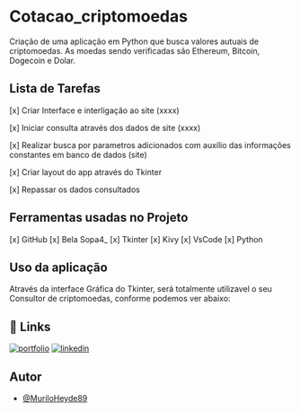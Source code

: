 # Cotacao_criptomoedas

Criação de uma aplicação em Python que busca valores autuais de criptomoedas. As moedas sendo verificadas são Ethereum, Bitcoin, Dogecoin e Dolar.


## Lista de Tarefas

[x] Criar Interface e interligação ao site (xxxx)

[x] Iniciar consulta através dos dados de site (xxxx) 

[x] Realizar busca por parametros adicionados com auxílio das informações constantes em banco de dados (site) 

[x] Criar layout do app através do Tkinter

[x] Repassar os dados consultados


## Ferramentas usadas no Projeto

[x] GitHub
[x] Bela Sopa4_
[x] Tkinter
[x] Kivy
[x] VsCode
[x] Python


## Uso da aplicação

Através da interface Gráfica do Tkinter, será totalmente utilizavel o seu Consultor de criptomoedas, conforme podemos ver abaixo:






## 🔗 Links
[![portfolio](https://img.shields.io/badge/my_portfolio-000?style=for-the-badge&logo=ko-fi&logoColor=white)](https://github.com/MuriloHeyde89/)
[![linkedin](https://img.shields.io/badge/linkedin-0A66C2?style=for-the-badge&logo=linkedin&logoColor=white)](https://www.linkedin.com/in/murilo-heyde/)


## Autor

- [@MuriloHeyde89](https://github.com/MuriloHeyde89)
